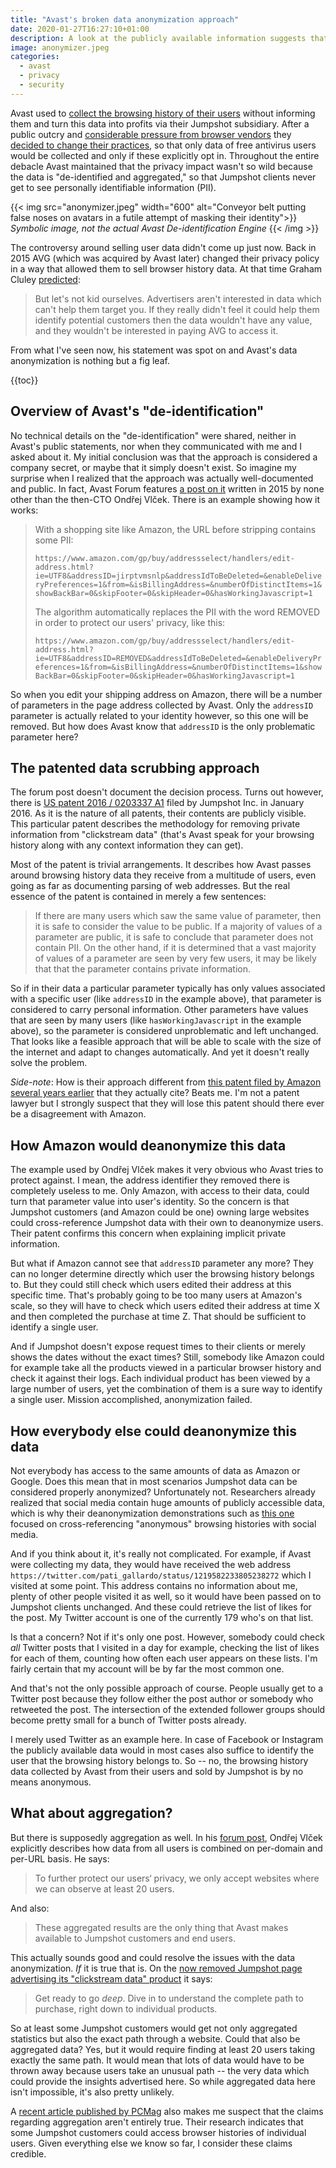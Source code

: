 ```yaml
---
title: "Avast's broken data anonymization approach"
date: 2020-01-27T16:27:10+01:00
description: A look at the publicly available information suggests that Avast exaggerated its capability to anonymize users' data.
image: anonymizer.jpeg
categories:
  - avast
  - privacy
  - security
---
```


Avast used to [collect the browsing history of their users](/2019/10/28/avast-online-security-and-avast-secure-browser-are-spying-on-you/) without informing them and turn this data into profits via their Jumpshot subsidiary. After a public outcry and [considerable pressure from browser vendors](/2019/12/03/mozilla-removes-avast-extensions-from-their-add-on-store-what-will-google-do/) they [decided to change their practices](/2020/01/08/avast-complies-to-respect-users-privacy/), so that only data of free antivirus users would be collected and only if these explicitly opt in. Throughout the entire debacle Avast maintained that the privacy impact wasn't so wild because the data is "de-identified and aggregated," so that Jumpshot clients never get to see personally identifiable information (PII).

{{< img src="anonymizer.jpeg" width="600" alt="Conveyor belt putting false noses on avatars in a futile attempt of masking their identity">}}
<em>Symbolic image, not the actual Avast De-identification Engine</em>
{{< /img >}}

The controversy around selling user data didn't come up just now. Back in 2015 AVG (which was acquired by Avast later) changed their privacy policy in a way that allowed them to sell browser history data. At that time Graham Cluley [predicted](https://www.grahamcluley.com/week-avg-flogs-web-browsing-search-history/):

> But let's not kid ourselves. Advertisers aren't interested in data which can't help them target you. If they really didn't feel it could help them identify potential customers then the data wouldn't have any value, and they wouldn't be interested in paying AVG to access it.

From what I've seen now, his statement was spot on and Avast's data anonymization is nothing but a fig leaf.

{{toc}}

## Overview of Avast's "de-identification"

No technical details on the "de-identification" were shared, neither in Avast's public statements, nor when they communicated with me and I asked about it. My initial conclusion was that the approach is considered a company secret, or maybe that it simply doesn't exist. So imagine my surprise when I realized that the approach was actually well-documented and public. In fact, Avast Forum features [a post on it](https://forum.avast.com/?topic=171725.0) written in 2015 by none other than the then-CTO Ondřej Vlček. There is an example showing how it works:

> With a shopping site like Amazon, the URL before stripping contains some PII:
>
> `https://www.amazon.com/gp/buy/addressselect/handlers/edit-address.html?ie=UTF8&addressID=jirptvmsnlp&addressIdToBeDeleted=&enableDeliveryPreferences=1&from=&isBillingAddress=&numberOfDistinctItems=1&showBackBar=0&skipFooter=0&skipHeader=0&hasWorkingJavascript=1`
>
> The algorithm automatically replaces the PII with the word REMOVED in order to protect our users' privacy, like this:
>
> `https://www.amazon.com/gp/buy/addressselect/handlers/edit-address.html?ie=UTF8&addressID=REMOVED&addressIdToBeDeleted=&enableDeliveryPreferences=1&from=&isBillingAddress=&numberOfDistinctItems=1&showBackBar=0&skipFooter=0&skipHeader=0&hasWorkingJavascript=1`

So when you edit your shipping address on Amazon, there will be a number of parameters in the page address collected by Avast. Only the `addressID` parameter is actually related to your identity however, so this one will be removed. But how does Avast know that `addressID` is the only problematic parameter here?

## The patented data scrubbing approach

The forum post doesn't document the decision process. Turns out however, there is [US patent 2016 / 0203337 A1](https://patents.google.com/patent/US20160203337A1) filed by Jumpshot Inc. in January 2016. As it is the nature of all patents, their contents are publicly visible. This particular patent describes the methodology for removing private information from "clickstream data" (that's Avast speak for your browsing history along with any context information they can get).

Most of the patent is trivial arrangements. It describes how Avast passes around browsing history data they receive from a multitude of users, even going as far as documenting parsing of web addresses. But the real essence of the patent is contained in merely a few sentences:

> If there are many users which saw the same value of parameter, then it is safe to consider the value to be public. If a majority of values of a parameter are public, it is safe to conclude that parameter does not contain PII. On the other hand, if it is determined that a vast majority of values of a parameter are seen by very few users, it may be likely that that the parameter contains private information.

So if in their data a particular parameter typically has only values associated with a specific user (like `addressID` in the example above), that parameter is considered to carry personal information. Other parameters have values that are seen by many users (like `hasWorkingJavascript` in the example above), so the parameter is considered unproblematic and left unchanged. That looks like a feasible approach that will be able to scale with the size of the internet and adapt to changes automatically. And yet it doesn't really solve the problem.

*Side-note*: How is their approach different from [this patent filed by Amazon several years earlier](https://patents.google.com/patent/US8898272) that they actually cite? Beats me. I'm not a patent lawyer but I strongly suspect that they will lose this patent should there ever be a disagreement with Amazon.

## How Amazon would deanonymize this data

The example used by Ondřej Vlček makes it very obvious who Avast tries to protect against. I mean, the address identifier they removed there is completely useless to me. Only Amazon, with access to their data, could turn that parameter value into user's identity. So the concern is that Jumpshot customers (and Amazon could be one) owning large websites could cross-reference Jumpshot data with their own to deanonymize users. Their patent confirms this concern when explaining implicit private information.

But what if Amazon cannot see that `addressID` parameter any more? They can no longer determine directly which user the browsing history belongs to. But they could still check which users edited their address at this specific time. That's probably going to be too many users at Amazon's scale, so they will have to check which users edited their address at time X and then completed the purchase at time Z. That should be sufficient to identify a single user.

And if Jumpshot doesn't expose request times to their clients or merely shows the dates without the exact times? Still, somebody like Amazon could for example take all the products viewed in a particular browser history and check it against their logs. Each individual product has been viewed by a large number of users, yet the combination of them is a sure way to identify a single user. Mission accomplished, anonymization failed.

## How everybody else could deanonymize this data

Not everybody has access to the same amounts of data as Amazon or Google. Does this mean that in most scenarios Jumpshot data can be considered properly anonymized? Unfortunately not. Researchers already realized that social media contain huge amounts of publicly accessible data, which is why their deanonymization demonstrations such as [this one](http://randomwalker.info/publications/browsing-history-deanonymization.pdf) focused on cross-referencing "anonymous" browsing histories with social media.

And if you think about it, it's really not complicated. For example, if Avast were collecting my data, they would have received the web address `https://twitter.com/pati_gallardo/status/1219582233805238272` which I visited at some point. This address contains no information about me, plenty of other people visited it as well, so it would have been passed on to Jumpshot clients unchanged. And these could retrieve the list of likes for the post. My Twitter account is one of the currently 179 who's on that list.

Is that a concern? Not if it's only one post. However, somebody could check *all* Twitter posts that I visited in a day for example, checking the list of likes for each of them, counting how often each user appears on these lists. I'm fairly certain that my account will be by far the most common one.

And that's not the only possible approach of course. People usually get to a Twitter post because they follow either the post author or somebody who retweeted the post. The intersection of the extended follower groups should become pretty small for a bunch of Twitter posts already.

I merely used Twitter as an example here. In case of Facebook or Instagram the publicly available data would in most cases also suffice to identify the user that the browsing history belongs to. So -- no, the browsing history data collected by Avast from their users and sold by Jumpshot is by no means anonymous.

## What about aggregation?

But there is supposedly aggregation as well. In his [forum post](https://forum.avast.com/?topic=171725.0), Ondřej Vlček explicitly describes how data from all users is combined on per-domain and per-URL basis. He says:

> To further protect our users‘ privacy, we only accept websites where we can observe at least 20 users.

And also:

> These aggregated results are the only thing that Avast makes available to Jumpshot customers and end users.

This actually sounds good and could resolve the issues with the data anonymization. *If* it is true that is. On the [now removed Jumpshot page advertising its "clickstream data" product](http://archive.is/l625E) it says:

> Get ready to go *deep*. Dive in to understand the complete path to purchase, right down to individual products.

So at least some Jumpshot customers would get not only aggregated statistics but also the exact path through a website. Could that also be aggregated data? Yes, but it would require finding at least 20 users taking exactly the same path. It would mean that lots of data would have to be thrown away because users take an unusual path -- the very data which could provide the insights advertised here. So while aggregated data here isn't impossible, it's also pretty unlikely.

A [recent article published by PCMag](https://www.pcmag.com/news/the-cost-of-avasts-free-antivirus-companies-can-spy-on-your-clicks) also makes me suspect that the claims regarding aggregation aren't entirely true. Their research indicates that some Jumpshot customers could access browser histories of individual users. Given everything else we know so far, I consider these claims credible.
